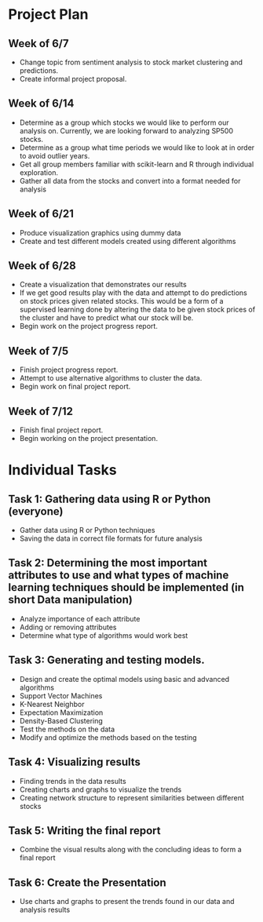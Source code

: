 # Project Plan

## Week of 6/7
* Change topic from sentiment analysis to stock market clustering and predictions.
* Create informal project proposal.
## Week of 6/14
* Determine as a group which stocks we would like to perform our analysis on. Currently, we are looking forward to analyzing SP500 stocks.
* Determine as a group what time periods we would like to look at in order to avoid outlier years.
* Get all group members familiar with scikit-learn and R through individual exploration.
* Gather all data from the stocks and convert into a format needed for analysis
## Week of 6/21
* Produce visualization graphics using dummy data
* Create and test different models created using different algorithms
## Week of 6/28
* Create a visualization that demonstrates our results
* If we get good results play with the data and attempt to do predictions on stock prices given related stocks. This would be a form of a supervised learning done by altering the data to be given stock prices of the cluster and have to predict what our stock will be.
* Begin work on the project progress report.
## Week of 7/5
* Finish project progress report.
* Attempt to use alternative algorithms to cluster the data.
* Begin work on final project report.
## Week of 7/12
* Finish final project report.
* Begin working on the project presentation.

# Individual Tasks

## Task 1: Gathering data using R or Python (everyone)
* Gather data using R or Python techniques
* Saving the data in correct file formats for future analysis

## Task 2: Determining the most important attributes to use and what types of machine learning techniques should be implemented (in short Data manipulation)
* Analyze importance of each attribute
* Adding or removing attributes
* Determine what type of algorithms would work best	

## Task 3: Generating and testing models.
* Design and create the optimal models using basic and advanced algorithms
* Support Vector Machines
* K-Nearest Neighbor
* Expectation Maximization
* Density-Based Clustering
* Test the methods on the data
* Modify and optimize the methods based on the testing

## Task 4: Visualizing results
* Finding trends in the data results
* Creating charts and graphs to visualize the trends
* Creating network structure to represent similarities between different stocks

## Task 5: Writing the final report
* Combine the visual results along with the concluding ideas to form a final report

## Task 6: Create the Presentation
* Use charts and graphs to present the trends found in our data and analysis results
